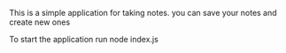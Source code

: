 This is a simple application for taking notes.
you can save your notes and create new ones 


To start the application run node index.js
